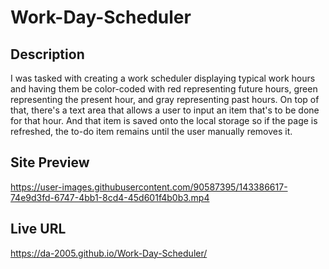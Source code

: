 # Work-Day-Scheduler

## Description
I was tasked with creating a work scheduler displaying typical work hours and having them be color-coded with red representing future hours, green representing the present hour, and gray representing past hours. On top of that, there's a text area that allows a user to input an item that's to be done for that hour. And that item is saved onto the local storage so if the page is refreshed, the to-do item remains until the user manually removes it. 

## Site Preview
https://user-images.githubusercontent.com/90587395/143386617-74e9d3fd-6747-4bb1-8cd4-45d601f4b0b3.mp4

## Live URL
https://da-2005.github.io/Work-Day-Scheduler/